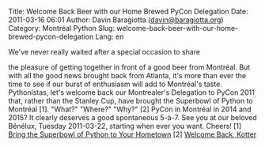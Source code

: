 Title: Welcome Back Beer with our Home Brewed PyCon Delegation
Date: 2011-03-16 06:01
Author: Davin Baragiotta (davin@baragiotta.org)
Category: Montréal Python
Slug: welcome-back-beer-with-our-home-brewed-pycon-delegation
Lang: en

<!--:en-->We've never really waited after a special occasion to share
the pleasure of getting together in front of a good beer from Montréal.
But with all the good news brought back from Atlanta, it's more than
ever the time to see if our burst of enthusiasm will add to Montréal's
taste. Pythonistas, let's welcome back our Montrealer's Delegation to
PyCon 2011 that, rather than the Stanley Cup, have brought the Superbowl
of Python to Montréal [1]. "What?" "Where?" "Why?" [2] PyCon in Montréal
in 2014 and 2015? It clearly deserves a good spontaneous 5-à-7. See you
at our beloved Bénélux, Tuesday 2011-03-22, starting when ever you want.
Cheers! [1] [Bring the Superbowl of Python to Your Hometown][] [2]
[Welcome Back, Kotter][]

  [Bring the Superbowl of Python to Your Hometown]: http://pyfound.blogspot.com/2011/03/bring-superbowl-of-python-to-your.html
  [Welcome Back, Kotter]: http://en.wikipedia.org/wiki/Welcome_Back,_Kotter
